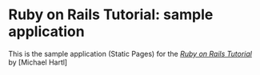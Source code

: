 # Ruby on Rails Tutorial: sample application

This is the sample application (Static Pages) for the 
[*Ruby on Rails Tutorial*](http://railstutorial.org/)
by [Michael Hartl]
